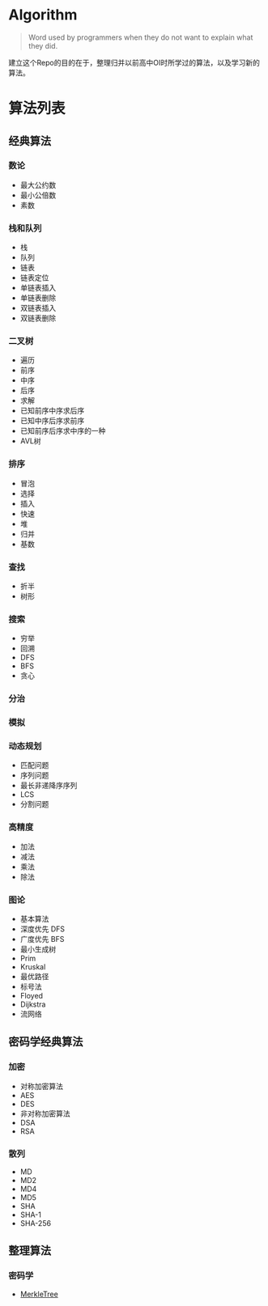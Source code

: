 # Algorithm

> Word used by programmers when they do not want to explain what they did.

建立这个Repo的目的在于，整理归并以前高中OI时所学过的算法，以及学习新的算法。

# 算法列表

## 经典算法

### 数论

- 最大公约数
- 最小公倍数
- 素数

### 栈和队列
- 栈
- 队列
- 链表
 - 链表定位
 - 单链表插入
 - 单链表删除
 - 双链表插入
 - 双链表删除


### 二叉树
- 遍历
 - 前序
 - 中序
 - 后序
- 求解
 - 已知前序中序求后序
 - 已知中序后序求前序
 - 已知前序后序求中序的一种
- AVL树

### 排序
- 冒泡
- 选择
- 插入
- 快速
- 堆
- 归并
- 基数

### 查找
- 折半
- 树形

### 搜索
- 穷举
- 回溯
- DFS
- BFS
- 贪心

### 分治

### 模拟

### 动态规划
- 匹配问题
- 序列问题
 - 最长非递降序序列
 - LCS
- 分割问题

### 高精度
- 加法
- 减法
- 乘法
- 除法

### 图论
- 基本算法
 - 深度优先 DFS
 - 广度优先 BFS
- 最小生成树
 - Prim
 - Kruskal
- 最优路径
 - 标号法
 - Floyed
 - Dijkstra
- 流网络

## 密码学经典算法

### 加密
- 对称加密算法
 - AES
 - DES
- 非对称加密算法
 - DSA
 - RSA

### 散列
- MD
 - MD2
 - MD4
 - MD5
- SHA
 - SHA-1
 - SHA-256


## 整理算法

### 密码学
 - [MerkleTree](http://www.ehcoo.com/MerkleTree.html)
